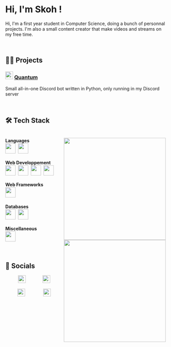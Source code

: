 # Hi, I'm Skoh !
Hi, I'm a first year student in Computer Science, doing a bunch of personnal projects. I'm also a small content creator that make videos and streams on my free time.


<br>


## 👨‍💻 Projects


### <a href="https://github.com/SkohTV/Quantum-bot" text-decoration="none"><img src="https://cdn.discordapp.com/avatars/1033842126334742659/5235b0f44210455555f1685cac3580b9.png?size=1024" width="24px"/></a>&nbsp;[Quantum](https://github.com/SkohTV/Quantum-bot)&nbsp;<a href="https://github.com/SkohTV/Quantum-bot" text-decoration="none"><img alt="" src ="https://skillicons.dev/icons?i=python,mongodb" height="16px"></a>
Small all-in-one Discord bot written in Python, only running in my Discord server


<br>


## 🛠 Tech Stack



<p align=center><div><br>
		<a href="#"><img align=right width=320 src=https://github-readme-stats.vercel.app/api/top-langs/?username=SkohTV&langs_count=8&theme=onedark&layout=compact&hide_border=true></a>
	<b>Languages</b><br>
	<a href="https://www.python.org" target="_blank" rel="noreferrer"><img alt="" src ="https://skillicons.dev/icons?i=python" height="32px"></a>&nbsp;
	<a href="https://www.cprogramming.com" target="_blank" rel="noreferrer"><img alt="" src ="https://skillicons.dev/icons?i=c" height="32px"></a>&nbsp;
	<!--<a href="https://www.cplusplus.com" target="_blank" rel="noreferrer"><img alt="" src ="https://skillicons.dev/icons?i=cpp" height="32px"></a>&nbsp;-->
	<!--<a href="https://www.rust-lang.org" target="_blank" rel="noreferrer"><img alt="" src ="https://skillicons.dev/icons?i=rust" height="32px"></a>-->
	<!--<a href="https://www.java.com" target="_blank" rel="noreferrer"><img alt="" src ="https://skillicons.dev/icons?i=java" height="32px"></a>&nbsp;-->
	<!--<a href="https://elixir-lang.org" target="_blank" rel="noreferrer"><img alt="" src ="https://skillicons.dev/icons?i=elixir" height="32px"></a>&nbsp;-->
	<!--<a href="https://ziglang.org" target="_blank" rel="noreferrer"><img alt="" src ="https://skillicons.dev/icons?i=zig" height="32px"></a>&nbsp;-->
	<!--<a href="https://clojure.org" target="_blank" rel="noreferrer"><img alt="" src ="https://skillicons.dev/icons?i=clojure" height="32px"></a>-->
<br><br><b>Web Developpement</b><br>
	<a href="https://developer.mozilla.org/en-US/docs/Web/HTML" target="_blank" rel="noreferrer"><img alt="" src ="https://skillicons.dev/icons?i=html" height="32px"></a>&nbsp;
	<a href="https://developer.mozilla.org/en-US/docs/Web/CSS/" target="_blank" rel="noreferrer"><img alt="" src ="https://skillicons.dev/icons?i=css" height="32px"></a>&nbsp;
	<a href="https://developer.mozilla.org/en-US/docs/Web/JavaScript/" target="_blank" rel="noreferrer"><img alt="" src ="https://skillicons.dev/icons?i=js" height="32px"></a>&nbsp;
	<!--<a href="https://www.php.net" target="_blank" rel="noreferrer"><img alt="" src ="https://skillicons.dev/icons?i=php" height="32px"></a>&nbsp;-->
	<a href="https://sass-lang.com" target="_blank" rel="noreferrer"><img alt="" src ="https://skillicons.dev/icons?i=sass" height="32px"></a>&nbsp;
	<!--<a href="https://www.typescriptlang.org" target="_blank" rel="noreferrer"><img alt="" src ="https://skillicons.dev/icons?i=ts" height="32px"></a>-->
<br><br><b>Web Frameworks</b><br>
	<a href="https://nodejs.org" target="_blank" rel="noreferrer"><img alt="" src ="https://skillicons.dev/icons?i=nodejs" height="32px"></a>&nbsp;
	<!--<a href="https://nextjs.org" target="_blank" rel="noreferrer"><img alt="" src ="https://skillicons.dev/icons?i=next" height="32px"></a>&nbsp;-->
	<!--<a href="https://reactjs.org" target="_blank" rel="noreferrer"><img alt="" src ="https://skillicons.dev/icons?i=react" height="32px"></a>&nbsp;-->
	<!--<a href="https://tailwindcss.com" target="_blank" rel="noreferrer"><img alt="" src ="https://skillicons.dev/icons?i=tailwind" height="32px"></a>&nbsp;-->
	<!--<a href="https://laravel.com" target="_blank" rel="noreferrer"><img alt="" src ="https://skillicons.dev/icons?i=laravel" height="32px"></a>-->
		<br><a href="#"><img width=320 align=right src="https://github-profile-trophy.vercel.app/?username=skohTV&row=2&column=3&theme=onedark&no-frame=true"></a>
<br><b>Databases</b><br>
	<a href="https://www.mongodb.com" target="_blank" rel="noreferrer"><img alt="" src ="https://skillicons.dev/icons?i=mongodb" height="32px"></a>&nbsp;
	<!--<a href="https://www.postgresql.org" target="_blank" rel="noreferrer"><img alt="" src ="https://skillicons.dev/icons?i=postgresql" height="32px"></a>&nbsp;-->
	<a href="https://redis.io" target="_blank" rel="noreferrer"><img alt="" src ="https://skillicons.dev/icons?i=redis" height="32px"></a>&nbsp;
	<!--<a href="https://aws.amazon.com" target="_blank" rel="noreferrer"><img alt="" src ="https://skillicons.dev/icons?i=aws" height="32px"></a>&nbsp;-->
	<!--<a href="https://cloud.google.com" target="_blank" rel="noreferrer"><img alt="" src ="https://skillicons.dev/icons?i=googlecloud" height="32px"></a>&nbsp;-->
	<!--<a href="https://azure.microsoft.com" target="_blank" rel="noreferrer"><img alt="" src ="https://skillicons.dev/icons?i=azure" height="32px"></a>-->
<br><br><b>Miscellaneous</b><br>
	<!--<a href="https://www.linux.org" target="_blank" rel="noreferrer"><img alt="" src ="https://skillicons.dev/icons?i=linux" height="32px"></a>&nbsp;-->
	<a href="https://www.gnu.org/software/bash/" target="_blank" rel="noreferrer"><img alt="" src ="https://skillicons.dev/icons?i=bash" height="32px"></a>&nbsp;
	<!--<a href="https://docs.microsoft.com/en-us/powershell/" target="_blank" rel="noreferrer"><img alt="" src ="https://skillicons.dev/icons?i=powershell" height="32px"></a>&nbsp;-->
	<!--<a href="https://git-scm.com" target="_blank" rel="noreferrer"><img alt="" src ="https://skillicons.dev/icons?i=git" height="32px"></a>&nbsp;-->
	<!--<a href="https://www.docker.com" target="_blank" rel="noreferrer"><img alt="" src ="https://skillicons.dev/icons?i=docker" height="32px"></a>-->
<br><div></p><br>





## 🔮 Socials

<p align="center">
	<a href="#"><img src="https://emojipedia-us.s3.amazonaws.com/source/skype/289/laptop_1f4bb.png" width="24px"></a>
	<span>ㅤ</span>
	<a href="https://github.com/SkohTV" target="_blank"><img alt="" src="https://img.shields.io/badge/Github-%23000000.svg?logo=Github&logoColor=white" style="vertical-align:center"/></a>
	<a href="https://www.linkedin.com/in/noé-lorret-despret-b5631926b/" target="_blank"><img alt="" src="https://img.shields.io/badge/LinkedIn-%230077B5.svg?logo=linkedin&logoColor=white" style="vertical-align:center"/></a>
	<a href="https://www.hackerrank.com/Skoh_" target="_blank"><img alt="" src="https://img.shields.io/badge/HackerRank-%232EC866.svg?logo=HackerRank&logoColor=white" style="vertical-align:center"/></a>
	<a href="https://www.codewars.com/users/Skoh" target="_blank"><img alt="" src="https://img.shields.io/badge/CodeWars-%23B1361E.svg?logo=CodeWars&logoColor=white" style="vertical-align:center"/></a>
	<span>ㅤ</span>
	<a href="#"><img src="https://emojipedia-us.s3.amazonaws.com/source/skype/289/laptop_1f4bb.png" width="24px"></a>
</p>

<p align="center">
	<a href="#"><img src="https://emojipedia-us.s3.amazonaws.com/source/skype/289/movie-camera_1f3a5.png" width="24px"></a>
	<span>ㅤ</span>
	<a href="https://youtube.com/@Skoh" target="_blank" rel="noreferrer"><img alt="" src="https://img.shields.io/badge/YouTube-%23FF0000.svg?logo=YouTube&logoColor=white" style="vertical-align:center"/></a>
	<a href="https://discord.gg/G8hrncZ" target="_blank" rel="noreferrer"><img alt="" src="https://img.shields.io/badge/Discord-%237289DA.svg?logo=Discord&logoColor=white" style="vertical-align:center"/></a>
	<a href="https://twitter.com/SkohTV" target="_blank" rel="noreferrer"><img alt="" src="https://img.shields.io/badge/Twitter-%231DA1F2.svg?logo=Twitter&logoColor=white" style="vertical-align:center"/></a>
	<a href="https://instagram.com/SkohTV" target="_blank" rel="noreferrer"><img alt="" src="https://img.shields.io/badge/Instagram-%23E4405F.svg?logo=Instagram&logoColor=white" style="vertical-align:center"/></a>
	<a href="https://tiktok.com/@skohtv" target="_blank" rel="noreferrer"><img alt="" src="https://img.shields.io/badge/TikTok-%23000000.svg?logo=TikTok&logoColor=white" style="vertical-align:center"/></a>
	<span>ㅤ</span>
	<a href="#"><img src="https://emojipedia-us.s3.amazonaws.com/source/skype/289/movie-camera_1f3a5.png" width="24px"></a>
</p>



<!-- 



	For links to tech stacks icon : https://skillicons.dev
	For links to tech stacks url : https://rahuldkjain.github.io/gh-profile-readme-generator/
	For pannels : https://gprm.itsvg.in



-->
